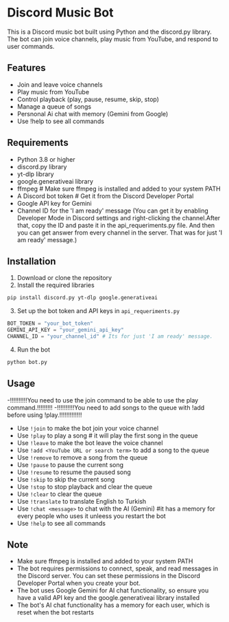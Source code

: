 # Discord Music Bot
This is a Discord music bot built using Python and the discord.py library. The bot can join voice channels, play music from YouTube, and respond to user commands.

## Features
- Join and leave voice channels
- Play music from YouTube
- Control playback (play, pause, resume, skip, stop)
- Manage a queue of songs
- Persnonal Ai chat with memory (Gemini from Google)
- Use !help to see all commands

## Requirements
- Python 3.8 or higher
- discord.py library
- yt-dlp library
- google.generativeai library
- ffmpeg # Make sure ffmpeg is installed and added to your system PATH
- A Discord bot token # Get it from the Discord Developer Portal
- Google API key for Gemini
- Channel ID for the 'I am ready' message (You can get it by enabling Developer Mode in Discord settings and right-clicking the channel.After that, copy the ID and paste it in the api_requeriments.py file. And then you can get answer from every channel in the server. That was for just 'I am ready' message.)

## Installation
1. Download or clone the repository
2. Install the required libraries
```bash
pip install discord.py yt-dlp google.generativeai 
```
3. Set up the bot token and API keys in `api_requeriments.py`
```python
BOT_TOKEN = "your_bot_token"
GEMINI_API_KEY = "your_gemini_api_key"
CHANNEL_ID = "your_channel_id" # Its for just 'I am ready' message.
```
4. Run the bot
```bash
python bot.py
```
## Usage
-!!!!!!!!!!You need to use the join command to be able to use the play command.!!!!!!!!!
-!!!!!!!!!!You need to add songs to the queue with !add before using !play.!!!!!!!!!!!!!
- Use `!join` to make the bot join your voice channel
- Use `!play` to play a song # it will play the first song in the queue
- Use `!leave` to make the bot leave the voice channel
- Use `!add <YouTube URL or search term>` to add a song to the queue
- Use `!remove` to remove a song from the queue
- Use `!pause` to pause the current song
- Use `!resume` to resume the paused song
- Use `!skip` to skip the current song
- Use `!stop` to stop playback and clear the queue
- Use `!clear` to clear the queue
- Use `!translate` to translate English to Turkish
- Use `!chat <message>` to chat with the AI (Gemini) #it has a memory for every people who uses it unleess you restart the bot
- Use `!help` to see all commands
## Note
- Make sure ffmpeg is installed and added to your system PATH
- The bot requires permissions to connect, speak, and read messages in the Discord server. You can set these permissions in the Discord Developer Portal when you create your bot.
- The bot uses Google Gemini for AI chat functionality, so ensure you have a valid API key and the google.generativeai library installed
- The bot's AI chat functionality has a memory for each user, which is reset when the bot restarts








